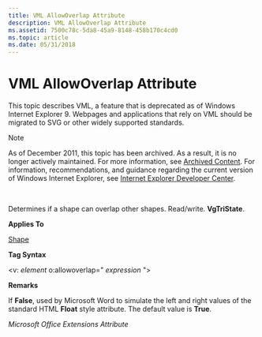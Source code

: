 ```yaml
---
title: VML AllowOverlap Attribute
description: VML AllowOverlap Attribute
ms.assetid: 7500c78c-5da8-45a9-8148-458b170c4cd0
ms.topic: article
ms.date: 05/31/2018
---
```


# VML AllowOverlap Attribute

This topic describes VML, a feature that is deprecated as of Windows Internet Explorer 9. Webpages and applications that rely on VML should be migrated to SVG or other widely supported standards.

> [!Note]  
> As of December 2011, this topic has been archived. As a result, it is no longer actively maintained. For more information, see [Archived Content](https://docs.microsoft.com/previous-versions/windows/internet-explorer/ie-developer/). For information, recommendations, and guidance regarding the current version of Windows Internet Explorer, see [Internet Explorer Developer Center](https://msdn.microsoft.com/ie/).

 

Determines if a shape can overlap other shapes. Read/write. **VgTriState**.

**Applies To**

[Shape](shape-element--vml.md)

**Tag Syntax**

<v: *element* o:allowoverlap=" *expression* ">

**Remarks**

If **False**, used by Microsoft Word to simulate the left and right values of the standard HTML **Float** style attribute. The default value is **True**.

*Microsoft Office Extensions Attribute*

 

 




